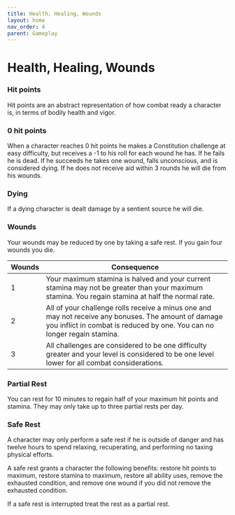 ```yaml
---
title: Health, Healing, Wounds
layout: home
nav_order: 4
parent: Gameplay
---
```


# Health, Healing, Wounds

### Hit points
Hit points are an abstract representation of how combat ready a character is, in terms of bodily health and vigor.

### 0 hit points
When a character reaches 0 hit points he makes a Constitution challenge at easy difficulty, but receives a -1 to his roll for each wound he has.  If he fails he is dead.  If he succeeds he takes one wound, falls unconscious, and is considered dying.  If he does not receive aid within 3 rounds he will die from his wounds.

### Dying
If a dying character is dealt damage by a sentient source he will die.
### Wounds
Your wounds may be reduced by one by taking a safe rest.  If you gain four wounds you die.

| Wounds | Consequence                                                                                                                                                                       |
| ------ | --------------------------------------------------------------------------------------------------------------------------------------------------------------------------------- |
| 1      | Your maximum stamina is halved and your current stamina may not be greater than your maximum stamina.  You regain stamina at half the normal rate.                                |
| 2      | All of your challenge rolls receive a minus one and may not receive any bonuses.  The amount of damage you inflict in combat is reduced by one. You can no longer regain stamina. |
| 3      | All challenges are considered to be one difficulty greater and your level is considered to be one level lower for all combat considerations.                                      |

### Partial Rest
You can rest for 10 minutes to regain half of your maximum hit points and stamina.  They may only take up to three partial rests per day.

### Safe Rest
A character may only perform a safe rest if he is outside of danger and has twelve hours to spend relaxing, recuperating, and performing no taxing physical efforts.

A safe rest grants a character the following benefits: restore hit points to maximum, restore stamina to maximum, restore all ability uses, remove the exhausted condition, and remove one wound if you did not remove the exhausted condition.

If a safe rest is interrupted treat the rest as a partial rest.